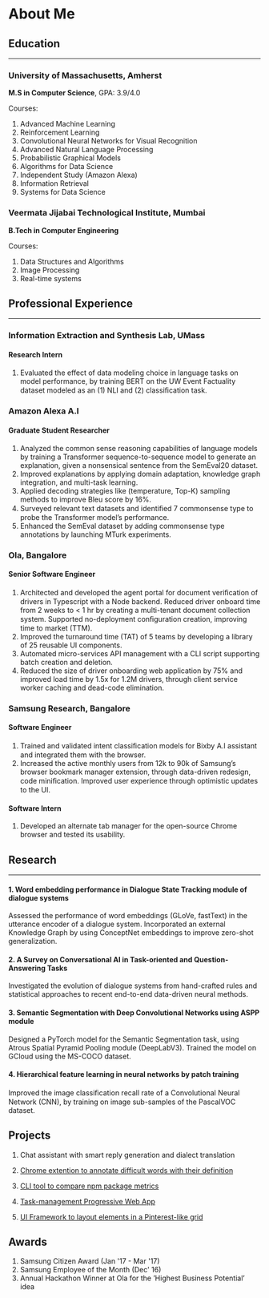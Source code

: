 # About Me

## Education

---

### University of Massachusetts, Amherst

**M.S in Computer Science**, GPA: 3.9/4.0

Courses:
1. Advanced Machine Learning
2. Reinforcement Learning
3. Convolutional Neural Networks for Visual Recognition 
4. Advanced Natural Language Processing
5. Probabilistic Graphical Models
6. Algorithms for Data Science
7. Independent Study (Amazon Alexa)
8. Information Retrieval
9. Systems for Data Science

### Veermata Jijabai Technological Institute, Mumbai
**B.Tech in Computer Engineering**

Courses:
1. Data Structures and Algorithms
2. Image Processing
3. Real-time systems

## Professional Experience

---

### Information Extraction and Synthesis Lab, UMass
#### Research Intern

1. Evaluated the effect of data modeling choice in language tasks on model performance, by training BERT on the UW Event Factuality dataset modeled as an (1) NLI and (2) classiﬁcation task.

### Amazon Alexa A.I
#### Graduate Student Researcher

1. Analyzed the common sense reasoning capabilities of language models by training a Transformer sequence-to-sequence model to generate an explanation, given a nonsensical sentence from the SemEval20 dataset.
2. Improved explanations by applying domain adaptation, knowledge graph integration, and multi-task learning.
3. Applied decoding strategies like (temperature, Top-K) sampling methods to improve Bleu score by 16%.
4. Surveyed relevant text datasets and identiﬁed 7 commonsense type to probe the Transformer model’s performance.
5. Enhanced the SemEval dataset by adding commonsense type annotations by launching MTurk experiments.

### Ola, Bangalore
#### Senior Software Engineer

1. Architected and developed the agent portal for document veriﬁcation of drivers in Typescript with a Node backend. Reduced driver onboard time from 2 weeks to < 1 hr by creating a multi-tenant document collection system. Supported no-deployment conﬁguration creation, improving time to market (TTM).
2. Improved the turnaround time (TAT) of 5 teams by developing a library of 25 reusable UI components.
3. Automated micro-services API management with a CLI script supporting batch creation and deletion.
4. Reduced the size of driver onboarding web application by 75% and improved load time by 1.5x for 1.2M drivers, through client service worker caching and dead-code elimination.

### Samsung Research, Bangalore
#### Software Engineer

1. Trained and validated intent classiﬁcation models for Bixby A.I assistant and integrated them with the browser.
2. Increased the active monthly users from 12k to 90k of Samsung’s browser bookmark manager extension, through data-driven redesign, code miniﬁcation. Improved user experience through optimistic updates to the UI.

#### Software Intern

1. Developed an alternate tab manager for the open-source Chrome browser and tested its usability.

## Research 

---

#### 1. Word embedding performance in Dialogue State Tracking module of dialogue systems

Assessed the performance of word embeddings (GLoVe, fastText) in the utterance encoder of a dialogue system. Incorporated an external Knowledge Graph by using ConceptNet embeddings to improve zero-shot generalization.

#### 2. A Survey on Conversational AI in Task-oriented and Question-Answering Tasks

Investigated the evolution of dialogue systems from hand-crafted rules and statistical approaches to recent end-to-end data-driven neural methods.

#### 3. Semantic Segmentation with Deep Convolutional Networks using ASPP module

Designed a PyTorch model for the Semantic Segmentation task, using Atrous Spatial Pyramid Pooling module (DeepLabV3). Trained the model on GCloud using the MS-COCO dataset.

#### 4. Hierarchical feature learning in neural networks by patch training

Improved the image classiﬁcation recall rate of a Convolutional Neural Network (CNN), by training on image sub-samples of the PascalVOC dataset.

## Projects

1. Chat assistant with smart reply generation and dialect translation

2. [Chrome extention to annotate difficult words with their definition](https://github.com/sanchitnevgi/voracious)

3. [CLI tool to compare npm package metrics](https://github.com/sanchitnevgi/npm-compare)

4. [Task-management Progressive Web App](https://github.com/sanchitnevgi/remember)

5. [UI Framework to layout elements in a Pinterest-like grid](https://github.com/sanchitnevgi/react-mason)

## Awards

1. Samsung Citizen Award (Jan '17 - Mar '17)
2. Samsung Employee of the Month (Dec' 16)
3. Annual Hackathon Winner at Ola for the ’Highest Business Potential’ idea
